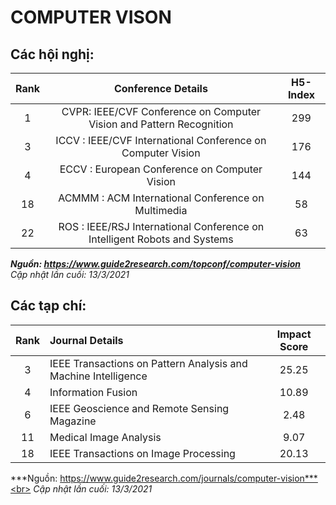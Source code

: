 # COMPUTER VISON
## Các hội nghị:


|Rank|Conference Details                                                        |H5-Index|
|:--:|:------------------------------------------------------------------------:|:------:|
|1   |CVPR: IEEE/CVF Conference on Computer Vision and Pattern Recognition      |299     |
|3   |ICCV : IEEE/CVF International Conference on Computer Vision               |176     |
|4   |ECCV : European Conference on Computer Vision                             |144     |
|18  |ACMMM : ACM International Conference on Multimedia                        |58      |
|22  |ROS : IEEE/RSJ International Conference on Intelligent Robots and Systems |63      |

***Nguồn: https://www.guide2research.com/topconf/computer-vision*** <br>
*Cập nhật lần cuối: 13/3/2021* <br>

## Các tạp chí:

|Rank|Journal Details                                                    |Impact Score|
|:--:|:------------------------------------------------------------------|:----------:|
|3   |IEEE Transactions on Pattern Analysis and Machine Intelligence     |25.25       |
|4   |Information Fusion                                                 |10.89       |
|6   |IEEE Geoscience and Remote Sensing Magazine                        |2.48        |
|11  |Medical Image Analysis                                             |9.07        |
|18  |IEEE Transactions on Image Processing                              |20.13       |

***Nguồn: https://www.guide2research.com/journals/computer-vision***<br>
*Cập nhật lần cuối: 13/3/2021*<br>





 
